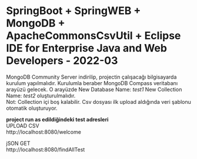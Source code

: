 # SpringBoot + SpringWEB + MongoDB + ApacheCommonsCsvUtil + Eclipse IDE for Enterprise Java and Web Developers - 2022-03
MongoDB Community Server indirilip, projectin çalışacağı bilgisayarda kurulum yapılmalıdır. Kurulumla beraber MongoDB Compass veritabanı arayüzü gelecek.
O arayüzde New Database Name: <i>test1</i> New Collection Name:  <i>test2</i> oluşturulmalıdır.</br>
Not: Collection içi boş kalabilir. Csv dosyası ilk upload aldığında veri şablonu otomatik oluşturuyor.</br>

<b>project run as edildiğindeki test adresleri</b></br>
UPLOAD CSV</br>
http://localhost:8080/welcome</br>

jSON GET </br>
http://localhost:8080/findAllTest</br>
